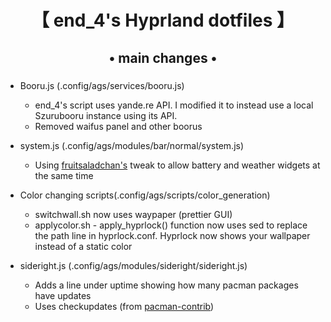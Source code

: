 <div align="center">
    <h1>【 end_4's Hyprland dotfiles 】</h1>
    <h3></h3>
</div>

<div align="center">
    <h2>• main changes •</h2>
    <h3></h3>
</div>

- Booru.js (.config/ags/services/booru.js)
    * end_4's script uses yande.re API. I modified it to instead use a local Szurubooru instance using its API.
    * Removed waifus panel and other boorus

- system.js (.config/ags/modules/bar/normal/system.js)
    * Using [fruitsaladchan's](https://gist.github.com/fruitsaladchan/a227e71098ef5914795061c73ed33866) tweak to allow battery and weather widgets at the same time

- Color changing scripts(.config/ags/scripts/color_generation)
    * switchwall.sh now uses waypaper (prettier GUI)
    * applycolor.sh - apply_hyprlock() function now uses sed to replace the path line in hyprlock.conf. Hyprlock now shows your wallpaper instead of a static color

- sideright.js (.config/ags/modules/sideright/sideright.js)
    * Adds a line under uptime showing how many pacman packages have updates
    * Uses checkupdates (from [pacman-contrib](https://archlinux.org/packages/extra/x86_64/pacman-contrib/))
